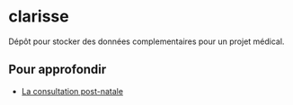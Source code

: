 # clarisse
Dépôt pour stocker des données complementaires pour un projet médical.

## Pour approfondir

* [La consultation post-natale](cpn/README.md)
